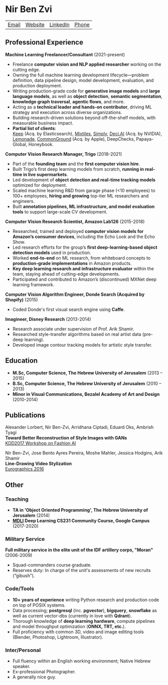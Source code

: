 # Nir Ben Zvi

<table style="width: 100%; text-align: left; border-collapse: collapse; border: none;">
  <tr>
    <td style="border: none;"><a href="mailto:me@nirbenzvi.com">Email</a></td>
    <td style="border: none;"><a href="https://www.nirbenzvi.com">Website</a></td>
    <td style="border: none;"><a href="http://linkedin.com/in/nir-ben-zvi">LinkedIn</a></td>
    <td style="border: none;"><a href="tel:0545-864-729">Phone</a></td>
  </tr>
</table>

## Professional Experience

**Machine Learning Freelancer/Consultant** (2021-present)

* Freelance **computer vision and NLP applied researcher** working on the cutting edge.  
* Owning the full machine learning development lifecycle—problem definition, data pipeline design, model development, evaluation, and production deployment.  
* Writing production-grade code for **generative image models** and **large language models**, as well as **object detection**, **semantic segmentation**, **knowledge graph traversal**, **agentic flows**, and more.  
* Acting as a **technical leader and hands-on contributor**, driving ML strategy and execution across diverse organizations.  
* Building research-driven solutions beyond off-the-shelf models, with measurable business impact.  
* **Partial list of clients**:  
  [Keep](https://www.keephq.dev/) (Acq. by Elasticsearch), [Mixtiles](https://mixtiles.com/), [Simply](https://hellosimply.com/), [Deci.AI](https://www.deci.ai) (Acq. by NVIDIA), [Lemonade](https://www.lemonade.com/), [CommonGround](https://www.apple.com) (Acq. by Apple), DeepChecks, Papaya-Global, Honeybook.

**Computer Vision Research Manager, Trigo** (2018-2021)

* Part of the **founding team** and the **first computer vision hire**.  
* Built Trigo’s first deep learning models from scratch, **running in real-time in live supermarkets**.  
* Led development of **object detection and real-time tracking models** optimized for deployment.  
* Scaled machine learning R\&D from garage phase (\<10 employees) to 100+ employees, **hiring and growing** top-tier ML researchers and engineers.  
* Built **annotation pipelines, ML infrastructure, and model evaluation tools** to support large-scale CV development.

**Computer Vision Research Scientist, Amazon Lab126** (2015-2018)

* Researched, trained and deployed **computer vision models for Amazon’s consumer devices**, including the Echo Look and the Echo Show.  
* Led research efforts for the group’s **first deep-learning-based object detection models** used in production.  
* Worked **end-to-end** on ML research, from whiteboard concepts to **production-grade implementations** in Amazon products.  
* **Key deep learning research and infrastructure evaluator** within the team, staying ahead of cutting-edge developments.  
* Participated and contributed to Amazon’s (discontinued) MXNet deep learning framework.

**Computer Vision Algorithm Engineer, Donde Search (Acquired by Shopify)** (2015)

* Coded Donde's first visual search engine using **Caffe**.

**Imagineer, Disney Research** (2013-2014)

* Research associate under supervision of Prof. Arik Shamir.  
* Researched style-transfer algorithms based on real artist data (pre-deep learning).  
* Developed image contour tracking models for artistic style transfer.

## Education

* **M.Sc, Computer Science, The Hebrew University of Jerusalem** (2013 – 2015\)  
* **B.Sc, Computer Science, The Hebrew University of Jerusalem** (2010 – 2013\)  
* **Minor in Visual Communications, Bezalel Academy of Art and Design** (2010-2014)

## Publications

Alexander Lorbert, Nir Ben-Zvi, Arridhana Ciptadi, Eduard Oks, Ambrish Tyagi<br>
**Toward Better Reconstruction of Style Images with GANs**<br>
[KDD2017 Workshop on Fashion AI](https://assets.amazon.science/09/e3/53830ba14c14a1a413d3a6660fea/toward-better-reconstruction-of-style-images-with-gans.pdf)

Nir Ben-Zvi, Jose Bento Ayres Pereira, Moshe Mahler, Jessica Hodgins, Arik Shamir<br>
**Line-Drawing Video Stylization**<br>
[Eurographics 2016](https://la.disneyresearch.com/publication/line-drawing-video-stylization/)

## Other

### Teaching

* **TA in 'Object Oriented Programming', The Hebrew University of Jerusalem** (2014)  
* **[MDLI](https://machinelearning.co.il/) Deep Learning CS231 Community Course, Google Campus** (2017-2020)

### Military Service

**Full military service in the elite unit of the IDF artillery corps, "Moran"** (2006-2009)

* Squad-commanders course graduate.  
* Reserves duty: In charge of the unit's assessments of new recruits (“gibush”).

### Code/Tools

* **10+ years of experience** writing Python research and production code on top of POSIX systems.  
* Data processing; **postgresql** (inc. **pgvector**), **bigquery**, **snowflake** as well as current vector-dbs (currently in love with **Qdrant**).  
* Thorough knowledge of **deep learning hardware**, compute pipelines and model throughput optimization (**ONNX, TRT, etc.**).  
* Full proficiency with common 3D, video and image editing tools (Blender, Photoshop, Lightroom, Illustrator).

### Inter/Personal

* Full fluency within an English working environment; Native Hebrew speaker.  
* Ex-professional Photographer.  
* A generally nice guy.